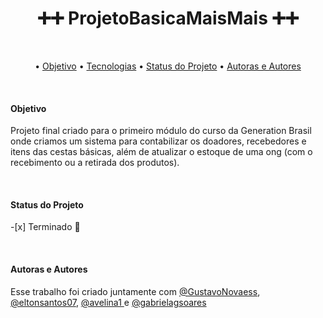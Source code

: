 <h1 align = "center"> ➕➕ ProjetoBasicaMaisMais ➕➕ </h1>

<br/>
<p align="center">
 • <a href="#objetivo">Objetivo</a>
 • <a href="#tecnologias">Tecnologias</a> 
 • <a href="#status">Status do Projeto</a> •
 <a href="#autorxs">Autoras e Autores</a>
</p>
<br/>
<p align="justify">
<h4>Objetivo</h4>
Projeto final criado para o primeiro módulo do curso da Generation Brasil onde criamos um sistema para contabilizar os doadores, recebedores e itens das cestas básicas, além de atualizar o estoque de uma ong (com o recebimento ou a retirada dos produtos). </p>

<br/>
<p align="justify">
	<h4>Status do Projeto</h4>
	-[x] Terminado 🚀
</p>

<br/>
<p align="justify">
<h4>Autoras e Autores</h4>
Esse trabalho foi criado juntamente com <a href= "https://github.com/GustavoNovaess">@GustavoNovaess</a>, <a href="https://github.com/eltonsantos07">@eltonsantos07</a>, <a href = "https://github.com/avelina1"> @avelina1 </a> e <a href= "https://github.com/gabrielagsoares"> @gabrielagsoares</a></p>
